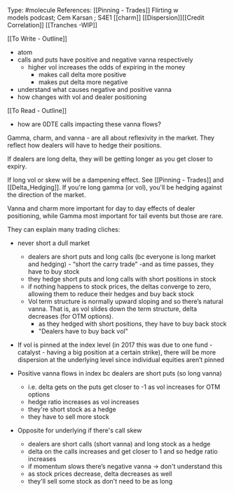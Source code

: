 Type: #molecule 
References: [[Pinning - Trades]]
Flirting w models podcast; Cem Karsan ; S4E1
[[charm]] [[Dispersion]][[Credit Correlation]] [[Tranches -WIP]]

[[To Write - Outline]]
- atom
- calls and puts have positive and negative vanna respectively
	- higher vol increases the odds of expiring in the money
		- makes call delta more positive
		- makes put delta more negative 
- understand what causes negative and positive vanna
- how changes with vol and dealer positioning 

[[To Read - Outline]]
- how are 0DTE calls impacting these vanna flows?


Gamma, charm, and vanna - are all about reflexivity in the market. They reflect how dealers will have to hedge their positions.

If dealers are long delta, they will be getting longer as you get closer to expiry.

If long vol or skew will be a dampening effect. See [[Pinning - Trades]] and [[Delta_Hedging]].
If you're long gamma (or vol), you'll be hedging against the direction of the market.

Vanna and charm more important for day to day effects of dealer positioning, while Gamma most important for tail events but those are rare. 

They can explain many trading cliches:
- never short a dull market
	- dealers are short puts and long calls (bc everyone is long market and hedging) - “short the carry trade” -and as time passes, they have to buy stock
	- they hedge short puts and long calls with short positions in stock
	- if nothing happens to stock prices, the deltas converge to zero, allowing them to reduce their hedges and buy back stock
	- Vol term structure is normally upward sloping and so there’s natural vanna. That is, as vol slides down the term structure, delta decreases (for OTM options).
		- as they hedged with short positions, they have to buy back stock
		- "Dealers have to buy back vol"

- If vol is pinned at the index level (in 2017 this was due to one fund - catalyst - having a big position at a certain strike), there will be more dispersion at the underlying level since individual equities aren’t pinned
- Positive vanna flows in index bc dealers are short puts (so long vanna)
	- i.e. delta gets on the puts get closer to -1 as vol increases for OTM options
	- hedge ratio increases as vol increases
	- they're short stock as a hedge
	- they have to sell more stock 

- Opposite for underlying if there's call skew 
	- dealers are short calls (short vanna) and long stock as a hedge 
	- delta on the calls increases and get closer to 1 and so hedge ratio increases
	- if momentum slows there’s negative vanna -> don't understand this
	- as stock prices decrease, delta decreases as well
	- they'll sell some stock as don't need to be as long 